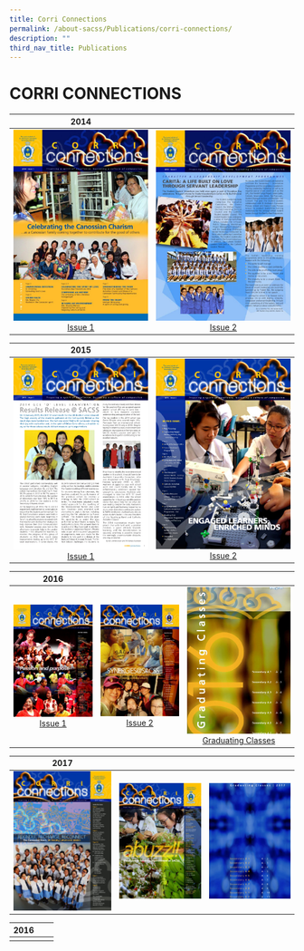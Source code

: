 ```yaml
---
title: Corri Connections
permalink: /about-sacss/Publications/corri-connections/
description: ""
third_nav_title: Publications
---
```

# CORRI CONNECTIONS

|  2014 |   | 
|:---:|:---:|
| ![](/images/About%20us/CORRI%20CONNECTIONS/corri14.jpg) [Issue 1](/files/About%20us/SAC_14_CC-web.pdf) | ![](/images/About%20us/CORRI%20CONNECTIONS/sac_corri_14_issue2.jpg) [Issue 2](/files/About%20us/SAC_14_CC2-web.pdf) |

|2015  |   | 
|:---:|:---:|
|![](/images/About%20us/CORRI%20CONNECTIONS/SAC15-CORRI1-web_pages-to-jpg-0001.jpg)  [Issue 1](/files/About%20us/SAC15-CORRI1-web.pdf) | ![](/images/About%20us/CORRI%20CONNECTIONS/SAC15-CORRI_2-web_page-0001.jpg) [Issue 2](/files/About%20us/SAC15-CORRI_2-web.pdf)| 

|  2016 |   |   |
|:---:|:---:|:---:|
| ![](/images/About%20us/CORRI%20CONNECTIONS/SAC16-CORRI_1-web_pages-to-jpg-0001-724x1024.jpg) [Issue 1](/files/About%20us/SAC16-CORRI_1-web.pdf)  | ![](/images/About%20us/CORRI%20CONNECTIONS/SAC16_CC2-web_page-0001-724x1024.jpg) [Issue 2](/files/About%20us/SAC16_CC2-web.pdf) | ![](/images/About%20us/CORRI%20CONNECTIONS/SAC16_CC2-IN-web_page-0001.jpg) [Graduating Classes](/files/About%20us/SAC16_CC2-IN-web.pdf) |

|  2017 |   |   |
|:---:|:---:|:---:|
| ![](/images/About%20us/CORRI%20CONNECTIONS/SAC17-CORRI-1-web-page-001-scaled.jpg)   | ![](/images/About%20us/CORRI%20CONNECTIONS/SAC17-C2_Pub-web-page-001-724x1024.jpg)   | ![](/images/About%20us/CORRI%20CONNECTIONS/SAC17-CORRI2_Gradweb-page-001-1.jpg)  |



|  2016 |   |   |
|:---:|:---:|:---:|
|   |   |   |